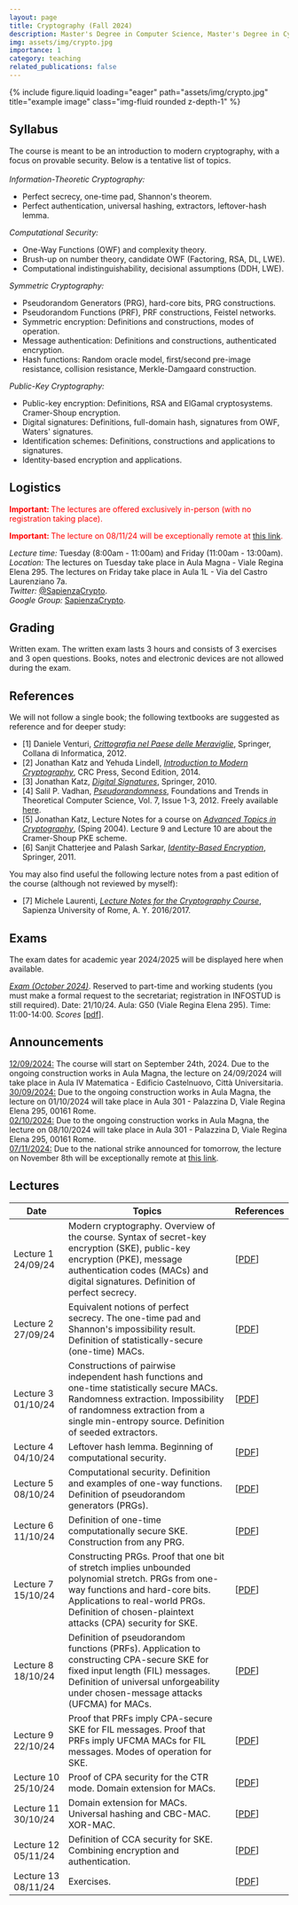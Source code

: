 ```yaml
---
layout: page
title: Cryptography (Fall 2024)
description: Master's Degree in Computer Science, Master's Degree in Cybersecurity, Master's Degree in Mathematics
img: assets/img/crypto.jpg
importance: 1
category: teaching
related_publications: false
---
```

<div class="row">
    <div class="col-sm mt-3 mt-md-0">
        {% include figure.liquid loading="eager" path="assets/img/crypto.jpg" title="example image" class="img-fluid rounded z-depth-1" %}
    </div>
</div>

<h2>Syllabus</h2>
The course is meant to be an introduction to modern cryptography, with a focus on provable security. Below is a tentative list of topics.
<br><br>
<em>Information-Theoretic Cryptography:</em>
<ul>
<li> Perfect secrecy, one-time pad, Shannon's theorem.
</li>
<li> Perfect authentication, universal hashing, extractors, leftover-hash lemma.
</li>
</ul>

<em>Computational Security:</em>
<ul>
<li> One-Way Functions (OWF) and complexity theory.
</li>
<li> Brush-up on number theory, candidate OWF (Factoring, RSA, DL, LWE).
</li>
<li> Computational indistinguishability, decisional assumptions (DDH, LWE).
</li>
</ul>

<em>Symmetric Cryptography:</em>
<ul>
<li> Pseudorandom Generators (PRG), hard-core bits, PRG constructions.
</li>
<li> Pseudorandom Functions (PRF), PRF constructions, Feistel networks.
</li>
<li> Symmetric encryption: Definitions and constructions, modes of operation.
</li>
<li> Message authentication: Definitions and constructions, authenticated encryption.
</li>
<li> Hash functions: Random oracle model, first/second pre-image resistance, collision resistance, Merkle-Damgaard construction.
</li>
</ul>

<em>Public-Key Cryptography:</em>
<ul>
<li> Public-key encryption: Definitions, RSA and ElGamal cryptosystems. Cramer-Shoup encryption.
</li>
<li> Digital signatures: Definitions, full-domain hash, signatures from OWF, Waters' signatures.
</li>
<li> Identification schemes: Definitions, constructions and applications to signatures.
</li>
<li> Identity-based encryption and applications.
</li>
</ul>

<h2>Logistics</h2>
<p style="color:red;"><b> Important: </b>The lectures are offered exclusively in-person (with no registration taking place).</p>
<p style="color:red;"><b> Important: </b>The lecture on 08/11/24 will be exceptionally remote at <a href="https://uniroma1.zoom.us/j/89487521223?pwd=KzrfMElWv3v7c6bOi7BGXR9U9rCw49.1">this link</a>.</p>
<em>Lecture time:</em> Tuesday (8:00am - 11:00am) and Friday (11:00am - 13:00am).
<br>
<em>Location:</em> The lectures on Tuesday take place in Aula Magna - Viale Regina Elena 295. The lectures on Friday take place in Aula 1L - Via del Castro Laurenziano 7a.
<br>
<em>Twitter:</em> <a href="https://twitter.com/SapienzaCrypto">@SapienzaCrypto</a>.
<br>
<em>Google Group:</em> <a href="https://groups.google.com/u/2/a/uniroma1.it/g/sapienzacrypto">SapienzaCrypto</a>.

<h2>Grading</h2>
Written exam. The written exam lasts 3 hours and consists of 3 exercises and 3 open questions. Books, notes and electronic devices are not allowed during the exam.

<h2>References</h2>
We will not follow a single book; the following textbooks are suggested as reference and for deeper study:
<ul>
<li>[1] Daniele Venturi, <em><a href="http://www.springer.com/us/book/9788847024809">Crittografia nel Paese delle Meraviglie</a></em>, Springer, Collana di Informatica, 2012.
</li>
<li>[2] Jonathan Katz and Yehuda Lindell, <em><a href="https://www.crcpress.com/Introduction-to-Modern-Cryptography-Second-Edition/Katz-Lindell/p/book/9781466570269">Introduction to Modern Cryptography</a></em>, CRC Press, Second Edition, 2014.
</li>
<li>[3] Jonathan Katz, <em><a href="http://www.springer.com/us/book/9780387277110">Digital Signatures</a></em>, Springer, 2010.
</li>
<li>[4] Salil P. Vadhan, <em><a href="http://www.nowpublishers.com/article/Details/TCS-010">Pseudorandomness</a></em>, Foundations and Trends in Theoretical Computer Science, Vol. 7, Issue 1-3, 2012. Freely available <a href="http://people.seas.harvard.edu/~salil/pseudorandomness/">here</a>.
</li>
<li>[5] Jonathan Katz, Lecture Notes for a course on <em><a href="http://www.cs.umd.edu/~jkatz/gradcrypto2/">Advanced Topics in Cryptography</a></em>, (Sping 2004). Lecture 9 and Lecture 10 are about the Cramer-Shoup PKE scheme.
</li>
<li>[6] Sanjit Chatterjee and Palash Sarkar, <em><a href="https://www.springer.com/la/book/9781441993823">Identity-Based Encryption</a></em>, Springer, 2011.
</li>
</ul>
You may also find useful the following lecture notes from a past edition of the course (although not reviewed by myself):
<ul>
<li>[7] Michele Laurenti, <em><a href="https://github.com/asmeikal/crypto16/tree/master/notes">Lecture Notes for the Cryptography Course</a></em>, Sapienza University of Rome, A. Y. 2016/2017.
</li>
</ul>

<h2>Exams</h2>
The exam dates for academic year 2024/2025 will be displayed here when available.

<u><em>Exam (October 2024)</em></u>. Reserved to part-time and working students (you must make a formal request to the secretariat; registration in INFOSTUD is still required). Date: 21/10/24. Aula: G50 (Viale Regina Elena 295). Time: 11:00-14:00. <em>Scores</em> [<a href="https://dventuri83.github.io/assets/pdf/crypto_esame07_2324_scores.pdf">pdf</a>].
<!--
<u><em>Exam 1</em></u>. Date: 11/01/24. Aula 1 (RM018). Time: 09:00-12:00. <em>Scores</em> [<a href="files/crypto_esame01_2324_scores.pdf">pdf</a>].
<br>
<u><em>Exam 2</em></u>. Date: 07/02/24. Aula 1 (RM018). Time: 09:00-12:00. <em>Scores</em> [<a href="files/crypto_esame02_2324_scores.pdf">pdf</a>].
<br>
<u><em>Exam 3</em></u>. Reserved to part-time and working students (you must make a formal request to the secretariat; registration in INFOSTUD is still required). Date: 08/04/24. Aula: 2L (Via del Castro Laurenziano 7a). Time: 09:30-12:30. <em>Scores</em> [<a href="files/crypto_esame03_2324_scores.pdf">pdf</a>].
<br>
<u><em>Exam 4</em></u>. Date: 05/06/24. Aula 3 (RM018). Time: 08:30-11:30. <em>Scores</em> [<a href="files/crypto_esame04_2324_scores.pdf">pdf</a>].
<br>
<u><em>Exam 5</em></u>. Date: 04/07/24. Aula 1 (RM018). Time: 09:30-12:30. <em>Scores</em> [<a href="files/crypto_esame05_2324_scores.pdf">pdf</a>].
<br>
<u><em>Exam 6</em></u>. Date: 10/09/24. Aula 2 (RM018). Time: 09:30-12:30. <em>Scores</em> [<a href="files/crypto_esame06_2324_scores.pdf">pdf</a>].
-->

<h2>Announcements</h2>
<u>12/09/2024:</u> The course will start on September 24th, 2024. Due to the ongoing construction works in Aula Magna, the lecture on 24/09/2024 will take place in Aula IV Matematica - Edificio Castelnuovo, Città Universitaria.
<br>
<u>30/09/2024:</u> Due to the ongoing construction works in Aula Magna, the lecture on 01/10/2024 will take place in Aula 301 - Palazzina D, Viale Regina Elena 295, 00161 Rome.
<br>
<u>02/10/2024:</u> Due to the ongoing construction works in Aula Magna, the lecture on 08/10/2024 will take place in Aula 301 - Palazzina D, Viale Regina Elena 295, 00161 Rome.
<br>
<u>07/11/2024:</u> Due to the national strike announced for tomorrow, the lecture on November 8th will be exceptionally remote at <a href="https://uniroma1.zoom.us/j/89487521223?pwd=KzrfMElWv3v7c6bOi7BGXR9U9rCw49.1">this link</a>.
<!--
<br>
<u>25/09/2023:</u> The lecture on 29/09/2023 has been canceled due to personal reasons.  
<br>
<u>19/10/2023:</u> The students are invited to join the next appointment in the series of seminars <a href="https://www.di.uniroma1.it/it/notizie/seminari/distinguished-lectures">Distinguished Lectures</a>, hosted by the Computer Science Department. The talk is on 23/10/23 and starts at 12pm in Viale Regina Elena 295, Building D, Room 101.
<br>
<u>03/11/2022:</u> The lecture on 04/11/2022 will take place remotely via <a href="https://uniroma1.zoom.us/j/93815848058?pwd=Q0swODd3WlY0R095Sk0rWGg0bDZUQT09">Zoom</a>. The lecture will be recorded, and the recording will be made available for 7 days.
<br>
<u>04/11/2022:</u> The recording of the lecture on 04/11/2022 can be found at <a href="https://uniroma1.zoom.us/rec/share/wosM8VnwbhPK7xx38T8dOp_9fbDxRKAzvQcNIxOtz4OIQBT5lS4EUaIX7AFKIVwF.eL0lB1s_xz4NVuft">this link</a>. The passcode is 9n9TeTQ$ (valid for 7 days).
<br>
<u>06/11/2022:</u> The lecture on 08/11/2022 will take place remotely via <a href="https://uniroma1.zoom.us/j/93522071441?pwd=cUdkNVJvWlhDdzVMMzRTQlF0blBiZz09">Zoom</a>. The lecture will be recorded, and the recording will be made available for 7 days.
<br>
<u>08/11/2022:</u> The recording of the lecture on 08/11/2022 can be found at <a href="https://uniroma1.zoom.us/rec/share/SalF2NMbPlkbzY0bhGdkRpyCicPVTVy2fJP7GarfyicZfm-q_TFDQn-xo-QQjtI.3YiznNwWRs8Ib1I-">this link</a>. The passcode is ?L5Ythp% (valid for 7 days).
<br>
<u>10/11/2022:</u> The lecture on 11/11/2022 will take place remotely via <a href="https://uniroma1.zoom.us/j/99385097522?pwd=Q3dETWtEbnd4Rmk5UjBqZmNlKzNFQT09">Zoom</a>. The lecture will be recorded, and the recording will be made available for 7 days.
<br>
<u>11/11/2022:</u> The recording of the lecture on 11/11/2022 can be found at <a href="https://uniroma1.zoom.us/rec/share/xdWusdsoOXq4CyWvAEjwLAQwNuUQCXTlbdIIWrjD1Xxy5OrsC7ZoBMD5ZDAPBnst.MvOWjyLl0OchhRrE">this link</a>. The passcode is B%3fmK@d (valid for 7 days).
<br>
<u>05/12/2022:</u> On 14/12/22, Prof. Vitaly Shmatikov (Cornell Tech) will give the talk "Can we trust machine learning models?". The seminar will take place in Room 201 (Viale Regina Elena 295, Bulding D), from 3pm to 4pm. See <a href="">this link</a> for additional info.  
<br>
<u>07/12/2022:</u> The lecture on 13/12/22 will start regularly at Aula Alfa at 8am. We will move to Aula Seminari during the break (at around 9.15am).
<br>
<u>21/12/2022:</u> The lecture on 23/12/2022 (by Daniele Friolo) will take place remotely via <a href="https://uniroma1.zoom.us/j/99264063517?pwd=UTA0Z0xhUzZLYVp0SmN6WDhpMEppQT09">Zoom</a>.
<br>
<u>08/10/2021:</u> The recording of the lecture on 08/10/2021 can be found at <a href="https://uniroma1.zoom.us/rec/share/k7qiWGYVQw1iO5HPdLadbSm-rmq29WvcpP3y-8eL2W3nDdsQmdWMGbwujXMNSR07.RHvpD52fq21jxtQD">this link</a> The passcode is d3+.gn!# (valid for 7 days).
<br>
<u>13/10/2021:</u> The recording of the lecture on 13/10/2021 can be found at <a href="https://uniroma1.zoom.us/rec/share/nD2BxVd_ukRS6JFCTSWDxdOfReQCJFhgwTUB9KG_oUc0Eyw8WX7JuS7-JHX2rvGr.u2fGQZby3bliGrOW">this link</a> The passcode is X$k3$A7X (valid for 7 days).
<br>
<u>15/10/2021:</u> The recording of the lecture on 015/10/2021 can be found at <a href="https://uniroma1.zoom.us/rec/share/bGTNMOl-UFPd36KQBPoiMIRs_gzxseIoQ0mdCvCckc6ZYmxLS7nOQnnDXAWeEtjR.fHvp1COibp4SS0zJ">this link</a> The passcode is &#38;Gs4gXRn (valid for 7 days).
<br>
<u>20/10/2021:</u> The recording of the lecture on 20/11/2021 can be found at <a href="https://uniroma1.zoom.us/rec/share/wI8UyvGQ1RmYKR4XlVM3LBCymTj4xnVx2mewGKbAd-cMBgf7AZ3aYkgOT2AgekkV.wx-qdPTB3yh1X_oi">this link</a> The passcode is 7+y*JY4i (valid for 7 days).
<br>
<u>25/10/2021:</u> The recording of the lecture on 22/10/2021 can be found at <a href="https://uniroma1.zoom.us/rec/share/LiTj9BntxPVKmOBs_ekccJroIJGxOBhLsy5YTuBN5FdEGCpKoRGpGidMuQfnuXlG.5zX3x9fcqCMaDMkk">this link</a> The passcode is &#38;V6kYiBD (valid for 7 days).
<br>
<u>28/10/2021:</u> The recording of the lecture on 27/10/2021 can be found at <a href="https://uniroma1.zoom.us/rec/share/zbiuFc_W0w3ncStjvePCQESHgx87LRw4dMc9GW9T7CnKCK0PX8fToTP8sWGePs54.SyiUb8IsNtLjKRjs">this link</a> The passcode is X$mc@7C0 (valid for 7 days).
<br>
<u>29/10/2021:</u> The recording of the lecture on 29/10/2021 can be found at <a href="https://uniroma1.zoom.us/rec/share/ujCJxJT6v0hq1rqdgk03Y9c-b_3EqcLoLAYn4hksOlOdTdTOtOXIXuPy8v1tRgRb.qbw1eX1YEsy2Ef8y">this link</a> The passcode is 6Qc%lGZU (valid for 7 days).  
<br>
<u>03/11/2021:</u> The recording of the lecture on 03/11/2021 can be found at <a href="https://uniroma1.zoom.us/rec/share/DT_9pLb2i5w7onuq5F6HITmaPEJEBplR1KiLpQCFdpV9bqRCP6YU34TGUOPeLsIc.0cFjfqSYCqEBjypa">this link</a> The passcode is S37+1^R! (valid for 7 days).
<br>
<u>05/11/2021:</u> The recording of the lecture on 05/11/2021 can be found at <a href="https://uniroma1.zoom.us/rec/share/6pAJfT_yMpRTYt6wSjCEJUxzj1yIrr8CbuBNMkJshDHsS9uP8TrTI5WClPyPKfzq.7FIBBCF6RuhF0MGf">this link</a> The passcode is Rw4G$b4W (valid for 7 days).
<br>
<u>10/11/2021:</u> The recording of the lecture on 10/11/2021 can be found at <a href="https://uniroma1.zoom.us/rec/share/KNr-BqYonEbblNTkz_VVZ8UkThqP-DFILi2TTGNRwrMayrmF5XA8_9v2PsCbLYF8.ihW568RqOglRW1ut">this link</a> The passcode is asT%tso0 (valid for 7 days).
<br>
<u>12/11/2021:</u> The recording of the lecture on 12/11/2021 can be found at <a href="https://uniroma1.zoom.us/rec/share/lf6tF9DsEZgI8kC_tyg2TlQn8dRsZp3Ihp2x5JTsTObybA_yA5lEsg-_KnYFZyyZ.x8owIwPnnAtmdLjp">this link</a> The passcode is Fr%7K%R9 (valid for 7 days).
<br>
<u>17/11/2021:</u> The recording of the lecture on 17/11/2021 can be found at <a href="https://uniroma1.zoom.us/rec/share/843L5Fx2ubEWnnPtTrs15D_Hb8KFts_hHu-7_wKasdKFg8-WLwEyEsMg9FsfH2lX.NtVm-JE67snHrtJW">this link</a> The passcode is 6p$CiUd! (valid for 7 days).
<br>
<u>19/11/2021:</u> The recording of the lecture on 19/11/2021 can be found at <a href="https://uniroma1.zoom.us/rec/share/pvhnbgn6LrSLyab_Uhtj9F5oHAgtaZVMxKE_GQupYs_QRfN41fZVXC6bS9hHFwc.52US82UEJkTxLBub">this link</a> The passcode is r$kwH2Vj (valid for 7 days).
<br>
<u>24/11/2021:</u> The recording of the lecture on 24/11/2021 can be found at <a href="https://uniroma1.zoom.us/rec/share/u7yVUXRqVsFbPIngF8UQEkM7cUEy7z-MBfbr9eZqrRukhQkq8lkOj7PLNwACcU3_.5Lxvm9n_D28bNWPv">this link</a> The passcode is F8?5FTxx (valid for 7 days).
<br>
<u>30/11/2021:</u> The recording of the lecture on 26/11/2021 can be found at <a href="https://uniroma1.zoom.us/rec/share/mHCmHrmwYt-xOEPNenxSUcx44BPt1stWEyR-HtpDVXuP37Ytq5lQ7xO7Ur3aMyWq.kSse4EOXBkBHMOja">this link</a> The passcode is 2krBa*@r (valid for 7 days).
<br>
<u>01/12/2021:</u> The recording of the lecture on 01/12/2021 can be found at <a href="https://uniroma1.zoom.us/rec/share/L5AZL67jeTvQiP4I8otakIBUPc5NlylE1wZoMrO8PHSGGnoE3ZcX-awK6OFqrpzC.ri2eOvIRiUW6bvmE">this link</a> The passcode is VS?*v6F3 (valid for 7 days).
<br>
<u>03/12/2021:</u> The recording of the lecture on 03/12/2021 can be found at <a href="https://uniroma1.zoom.us/rec/share/BUK6PSRXXCK8-l926oKW5KutfpBCvHKyZWc6Zlx7Cgo5sLlijGCjxPEAgIADZ2tz.G29JjaWfmC2YGhd7">this link</a> The passcode is 0.HG2@hf (valid for 7 days).
<br>
<u>10/12/2021:</u> The recording of the lecture on 10/12/2021 can be found at <a href="https://uniroma1.zoom.us/rec/share/MnXRak8f-RnqxYxGBUbCkDK7oPhOtbmpfZNZehD8cu57nlD2s2wpt7kGo3B16CpX.ExkatcoO2KgVdEPC">this link</a> The passcode is R#6#cpCu (valid for 7 days).
<br>
<u>15/12/2021:</u> The recording of the lecture on 15/12/2021 can be found at <a href="https://uniroma1.zoom.us/rec/share/KwBD3PfgxPKdvTz8k_TPmilBWLqqo_wEgZcgOXfO2Sl8DJyFooQuOP6N1hY1XJR-.fVE821WAw5E3ISqn">this link</a> The passcode is YZnsVG$3 (valid for 7 days).
<br>
<u>02/01/2022:</u> Given the increasing number of covid-19 cases, the exams in January and February will take place remotely.
<br>
<u>24/08/2021:</u> Following Sapienza regulations, the exam in September will take place physically. Remote participation is also possible, in exceptional cases, after emailing the professor.
-->

<h2>Lectures</h2>
<table>
    <thead>
        <tr>
            <th>Date</th>
            <th>Topics</th>
            <th>References</th>
        </tr>
    </thead>
    <tbody>
        <tr>
            <td>Lecture 1 24/09/24</td>
            <td>Modern cryptography. Overview of the course. Syntax of secret-key encryption (SKE), public-key encryption (PKE), message authentication codes (MACs) and digital signatures. Definition of perfect secrecy.</td>
            <td>[<a href="https://dventuri83.github.io/assets/pdf/crypto_lecture01_2425.pdf" target="_blank">PDF</a>]</td>
        </tr>
        <tr>
            <td>Lecture 2 27/09/24</td>
            <td>Equivalent notions of perfect secrecy. The one-time pad and Shannon's impossibility result. Definition of statistically-secure (one-time) MACs.</td>
            <td>[<a href="https://dventuri83.github.io/assets/pdf/crypto_lecture02_2425.pdf" target="_blank">PDF</a>]</td>
        </tr>
        <tr>
            <td>Lecture 3 01/10/24</td>
            <td>Constructions of pairwise independent hash functions and one-time statistically secure MACs. Randomness extraction. Impossibility of randomness extraction from a single min-entropy source. Definition of seeded extractors.</td>
            <td>[<a href="https://dventuri83.github.io/assets/pdf/crypto_lecture03_2425.pdf" target="_blank">PDF</a>]</td>
        </tr>
        <tr>
            <td>Lecture 4 04/10/24</td>
            <td>Leftover hash lemma. Beginning of computational security.</td>
            <td>[<a href="https://dventuri83.github.io/assets/pdf/crypto_lecture04_2425.pdf" target="_blank">PDF</a>]</td>
        </tr>
        <tr>
            <td>Lecture 5 08/10/24</td>
            <td>Computational security. Definition and examples of one-way functions. Definition of pseudorandom generators (PRGs).</td>
            <td>[<a href="https://dventuri83.github.io/assets/pdf/crypto_lecture05_2425.pdf" target="_blank">PDF</a>]</td>
        </tr>
        <tr>
            <td>Lecture 6 11/10/24</td>
            <td>Definition of one-time computationally secure SKE. Construction from any PRG.</td>
            <td>[<a href="https://dventuri83.github.io/assets/pdf/crypto_lecture06_2425.pdf" target="_blank">PDF</a>]</td>
        </tr>
        <tr>
            <td>Lecture 7 15/10/24</td>
            <td>Constructing PRGs. Proof that one bit of stretch implies unbounded polynomial stretch. PRGs from one-way functions and hard-core bits. Applications to real-world PRGs. Definition of chosen-plaintext attacks (CPA) security for SKE.</td>
            <td>[<a href="https://dventuri83.github.io/assets/pdf/crypto_lecture07_2425.pdf" target="_blank">PDF</a>]</td>
        </tr>
        <tr>
            <td>Lecture 8 18/10/24</td>
            <td>Definition of pseudorandom functions (PRFs). Application to constructing CPA-secure SKE for fixed input length (FIL) messages. Definition of universal unforgeability under chosen-message attacks (UFCMA) for MACs.</td>
            <td>[<a href="https://dventuri83.github.io/assets/pdf/crypto_lecture08_2425.pdf" target="_blank">PDF</a>]</td>
        </tr>
        <tr>
            <td>Lecture 9 22/10/24</td>
            <td>Proof that PRFs imply CPA-secure SKE for FIL messages. Proof that PRFs imply UFCMA MACs for FIL messages. Modes of operation for SKE.</td>
            <td>[<a href="https://dventuri83.github.io/assets/pdf/crypto_lecture09_2425.pdf" target="_blank">PDF</a>]</td>
        </tr>
        <tr>
            <td>Lecture 10 25/10/24</td>
            <td>Proof of CPA security for the CTR mode. Domain extension for MACs.</td>
            <td>[<a href="https://dventuri83.github.io/assets/pdf/crypto_lecture10_2425.pdf" target="_blank">PDF</a>]</td>
        </tr>
        <tr>
            <td>Lecture 11 30/10/24</td>
            <td>Domain extension for MACs. Universal hashing and CBC-MAC. XOR-MAC.</td>
            <td>[<a href="https://dventuri83.github.io/assets/pdf/crypto_lecture11_2425.pdf" target="_blank">PDF</a>]</td>
        </tr>
        <tr>
            <td>Lecture 12 05/11/24</td>
            <td>Definition of CCA security for SKE. Combining encryption and authentication.</td>
            <td>[<a href="https://dventuri83.github.io/assets/pdf/crypto_lecture12_2425.pdf" target="_blank">PDF</a>]</td>
        </tr>
        <tr>
            <td>Lecture 13 08/11/24</td>
            <td>Exercises.</td>
            <td>[<a href="https://dventuri83.github.io/assets/pdf/crypto_lecture13_2425.pdf" target="_blank">PDF</a>]</td>
        </tr>
        <!-- and so on... -->
    </tbody>
</table>
<!--
The whiteboard notes for each lecture can be downloaded by clicking on the corresponding lecture.
<br>
<br>
        <table class="alt">
        <colgroup>
        	<col span="1" style="width: 5%;">
        	<col span="1" style="width: 70%;">
        	<col span="1" style="width: 25%;">
        </colgroup>
            <tr>
                <th>Class/Date</th>
                <th>Topics Covered</th>
                <th>Readings</th>
            </tr>
            <tr>
                <td><a href="files/01_26092023.pdf">Lecture 1</a>, 26/09/23</td>
                <td>Introduction to the course. Secure communication: message confidentiality and integrity. Symmetric encryption and perfect secrecy. Equivalent notions of perfect secrecy. The one-time pad and Shannon's impossibility result.</td>
                <td>[2]: 2 <br> [1]: 2 <br> [7]: 1.1</td>
            </tr>
            <tr>
                <td><a href="files/02_03102023.pdf">Lecture 2</a>, 03/10/23</td>
                <td>Message Authentication Codes (MACs). Definition of statistically-secure (one-time) MACs. Pair-wise independent hashing: Definition and construction using modular arithmetic. Application to statistically-secure message authentication. Limits of statistically-secure MACs. The problem of randomness extraction, and definition of min-entropy. The von Neumann extractor. Impossibility of seedless extractors for min-entropy sources.</td>
                <td>[1]: 3<br>[2]: 4<br>[4]: 6<br>[7]: 1.2, 1.3</td>
            </tr>
			<tr>            
                <td><a href="files/03_06102023.pdf">Lecture 3</a>, 06/10/23</td>
                <td>Definition of seeded extractors. Leftover-hash lemma: Statement and proof.</td>
                <td>[4]: 6<br>[1]: 3 <br>[7]: 1.3</td>
            </tr>
            <tr>
                <td><a href="files/04_10102023.pdf">Lecture 4</a>, 10/10/23</td>
                <td>Computational security: Asymptotic security, negliglible and polynomial functions, PPT algorithms. One-Way Functions and Impagliazzo's worlds.</td>
                <td>[1]: 1, 3, 3<br>[2]: 3, 7<br>[7]: 2.1</td>
            </tr>
            <tr>
                <td><a href="files/05_13102023.pdf">Lecture 5</a>, 13/10/23</td>
                <td>Computational indistinguishability and hybrid arguments. Definition of Pseudo-Random Generators (PRGs). Definition of one-time computational security for Secret Key Encryption (SKE) and construction from any PRG.</td>
                <td>[1]: 3, 5<br>[2]: 3, 7<br>[7]: 2.2, 2.3</td>
            </tr>
            <tr>
                <td><a href="files/06_17102023.pdf">Lecture 6</a>, 17/10/23</td>
                <td>Definition of hard-core predicates. Goldreich-Levin theorem (statement). Proof that One-Way Permutations (OWPs) imply PRGs with one-bit stretch.</td>
                <td>[1]: 3<br>[2]: 3, 7<br>[7]: 2.4</td>
            </tr>
            <tr>
                <td><a href="files/07_20102023.pdf">Lecture 7</a>, 20/10/23</td>
                <td>Proof that one-bit stretch is sufficient to obtain arbitrary polynomial stretch.</td>
                <td>[1]: 5, 7<br>[2]: 4, 7<br>[7]: 2.3</td>
            </tr>
            <tr>
                <td><a href="files/08_24102023.pdf">Lecture 8</a>, 24/10/23</td>
                <td>Definition of Pseudorandom Functions (PRFs). Definition of chosen-plaintext attack (CPA) secure SKE and construction from any PRF family.</td>
                <td>[1]: 5<br>[2]: 3, 7<br>[7]: 3.1</td>
            </tr>
            <tr>
                <td><a href="files/09_27102023.pdf">Lecture 9</a>, 27/10/23</td>
                <td>Constructing PRFs from PRGs: The GGM construction. Modes of operation: ECB, CBC and CTR. Proof that CTR mode using a PRF yields a CPA secure SKE for variable length messages.</td>
                <td>[1]: 5<br>[2]: 3, 4<br>[7]: 3.1, 3.5</td>
            </tr>
            <tr>
                <td><a href="files/10_31102023.pdf">Lecture 10</a>, 31/10/23</td>
                <td>Message authentication codes in the computational setting: Unforgeability against chosen-message attacks. Proof that every PRF yields a fixed-input length MAC.</td>
                <td>[1]: 5, 7<br>[2]: 4, 7<br>[7]: 3.2</td>
            </tr>
            <tr>
                <td><a href="files/11_03112023.pdf">Lecture 11</a>, 03/11/23</td>
                <td>Domain extension for PRFs via almost-universal hash functions. Constructions of almost universal hash functions. CBC-MAC and Encrypted CBC-MAC.</td>
                <td>[1]: 7<br>[2]: 4<br>[7]: 3.3</td>
            </tr>
            <tr>
                <td><a href="files/12_07112023.pdf">Lecture 12</a>, 07/11/23</td>
                <td>Definition of chosen-ciphertext attack (CCA) secure SKE. Authenticated encryption and its relation to CCA security. Combining confidentiality and message integrity: Encrypt-then-MAC and proof of CCA security.</td>
                <td>[1]: 5<br>[2]: 3, 4<br>[7]: 3.4</td>
            </tr>  
            <tr>
                <td><a href="files/13_10112023.pdf">Lecture 13</a>, 10/11/23</td>
                <td>Pseudorandom permutations (PRPs) and Feistel networks.</td>
                <td>[1]: 5<br>[2]: 7<br>[7]: 3.5</td>
            </tr>   
            <tr>
                <td><a href="files/14_14112023.pdf">Lecture 14</a>, 14/11/23</td>
                <td>Exercises.</td>
                <td>--</td>
            </tr>
            <tr>
                <td><a href="files/15_17112023.pdf">Lecture 15</a>, 17/11/23</td>
                <td>More exercises.</td>
                <td>--</td>
            </tr>   
            <tr>
                <td><a href="files/16_21112023.pdf">Lecture 16</a>, 21/11/23</td>
                <td>Collision-resistant hash functions. The Merkle-Damgaard construction. Constructing secure compression functions: The Davies-Mayer construction and its security in the ideal cipher model.</td>
                <td>[1]: 4, 7<br>[2]: 4, 5<br>[7]: 3.6, 4.5</td>
            </tr>               
            <tr>
                <td><a href="files/17_24112023.pdf">Lecture 17</a>, 24/11/23</td>
                <td>Brush-up on number theory: Modular arithmetic, Euclidean algorithm, prime numbers. Integers factorization. Lagrange's theorem. Cyclic groups.</td>
                <td>[1]: 4, B, C<br>[2]: 5, 6, 8, B<br>[7]: 4.1, 4.2</td>
            </tr>
            <tr>
                <td><a href="files/18_28112023.pdf">Lecture 18</a>, 28/11/23</td>
                <td>The Discrete Logarithm (DL) problem. Diffie-Hellman key exchange. Computational Diffie-Hellman (CDH) and Decisional Diffie-Hellman (DDH) assumptions. Hardness of DDH. Simple number-theoretic constructions: OWPs from DL, PRGs and PRFs from DDH (Naor-Reingold).</td>
                <td>[1]: B, C<br>[2]: 8, B<br>[7]: 4.3, 4.4</td>
            </tr>        
            <tr>
                <td><a href="files/19_01122023.pdf">Lecture 19</a>, 01/12/23</td>
                <td>Public-Key Encryption (PKE): Syntax and CPA security. RSA as a public-key encryption (with mentions to PKCS #1 v1.5 and PKCS #2 v2.0).</td>
                <td>[1]: 6<br>[2]: 8, 11, 13<br>[7]: 5.1</td>
            </tr>
            <tr>
                <td><a href="files/20_05122023.pdf">Lecture 20</a>, 05/12/23</td>
                <td>PKE from Tradpdoor Permutations (TPDs). RSA as a trapdoor permutation and the RSA assumption. Elgamal PKE and its CPA security from the DDH assumption.</td>
                <td>[1]: B, 6<br>[2]: 11, 13<br>[7]: 5.2</td>
            </tr>
            <tr>
                <td><a href="files/21_12122023.pdf">Lecture 21</a>, 12/12/23</td>
                <td>Signature schemes. The random oracle model (ROM). Constructing signatures from TPDs (Full-Domain Hash). Identification (ID) schemes.</td>
                <td>[1]: 4, 8, 13<br>[2]: 5, 12<br>[3]: 6, 7<br>[7]: 6.2</td>
            </tr>
            <tr>
                <td><a href="files/22_15122023.pdf">Lecture 22</a>, 15/12/23</td>
                <td>Passive security and canonical ID schemes. The Fiat-Shamir transform.</td>
                <td>[1] 13<br>[2]: 12<br>[3]: 8<br>[7]: 6.2</td>
            </tr>
            <tr>
                <td><a href="files/23_19122023.pdf">Lecture 23</a>, 19/12/24</td>
                <td>Excercises.</td>
                <td>-</td>
            </tr>
            <tr>
                <td><a href="files/24_22122023.pdf">Lecture 24</a>, 22/12/24</td>
                <td>Definition of Honest Verifier Zero Knowledge (HVZK) and Special Soundness (SS) for canonical ID schemes. Proof that HVZK plus SS imply passive security. Canonical ID schemes from Discrete Log.</td>
                <td>[1] 13<br>[2]: 12<br>[3]: 8<br>[7]: 6.2</td>
            </tr>
            <!--                                                                       
            <tr>
                <td>Lecture 19, 02/12/22</td>
                <td>Cramer-Shoup encryption.</td>
                <td>[1]: 6<br>[5]<br>[7]: 5.3</td>
            </tr>
            <tr>
                <td>Lecture 20, 06/12/22</td>
                <td>Cramer-Shoup encryption (continued).</td>
                <td>[1]: 6<br>[5]<br>[7]: 5.3</td>
            </tr>            
            <tr>
                <td>Lecture 24, 23/12/22</td>
                <td>Guest lecture (Daniele Friolo): Public-key encryption with advanced features.</td>
                <td>-</td>
            </tr>                     
			<tr>
                <td>Lecture 23, 20/12/22</td>
                <td>Signatures are in Minicrypt (without proof). Bilinear maps. Waters signature scheme and its proof of security from the CDH assumption on bilinear groups. Public-Key Infrastructure (PKI).</td>
                <td>[1] 10.1<br>[2]: 10<br>[3]: 5.1, 5.3<br>[7]: 6.1</td>
            </tr>
            <tr>
                <td>Lecture 24, 23/12/22</td>
                <td>Identity-Based Encryption (IBE): Syntax and definition of (selective) IND-ID-CPA security. Decisional Bilinear Diffie-Hellmann (DBDH) assumption. Selectively secure IBE from DBDH.</td>
                <td>[6]: 1, 2.2, 2.3</td>
            </tr>
            <tr>
                <td>Lecture 25, 10/12/21</td>
                <td>Black-box construction of UF-CMA signatures from IND-ID-CPA secure IBE. Black-box construction of CCA secure PKE from selectivly IND-ID-CPA secure IBE.</td>
                <td>[6]: 5, 6</td>
            </tr>
		</table>             
-->

